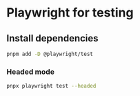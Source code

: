 # Playwright for testing

## Install dependencies

```bash
pnpm add -D @playwright/test
```

### Headed mode
```bash
pnpx playwright test --headed
```